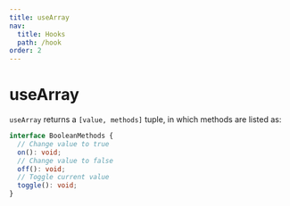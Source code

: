```yaml
---
title: useArray
nav:
  title: Hooks
  path: /hook
order: 2
---
```


# useArray

`useArray` returns a `[value, methods]` tuple, in which methods are listed as:

```typescript
interface BooleanMethods {
  // Change value to true
  on(): void;
  // Change value to false
  off(): void;
  // Toggle current value
  toggle(): void;
}
```
